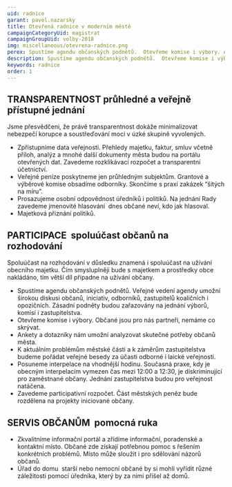 ```yaml
---
uid: radnice
garant: pavel.nazarsky
title: Otevřená radnice v moderním městě
campaignCategoryUid: magistrat
campaignGroupUid: volby-2018
img: miscellaneous/otevrena-radnice.png
perex: Spustíme agendu občanských podnětů.  Otevřeme komise i výbory. Ankety a dotazníky nám umožní analyzovat skutečné potřeby občanů města. Budeme pořádat veřejné besedy za účasti odborné i laické veřejnosti. Posuneme interpelace na vhodnější hodinu. Jednání zastupitelstva budou pro veřejnost natáčena. Zavedeme participativní rozpočet.  Zkvalitníme informační portál a zřídíme informační, poradenské a kontaktní místo. Zpřístupníme data veřejnosti.  Zavedeme rozklikávací rozpočet a transparentní účetnictví. Veřejné peníze poskytneme jen průhledným subjektům. Prosazujeme osobní odpovědnost úředníků i politiků.  
description: Spustíme agendu občanských podnětů.  Otevřeme komise i výbory. Ankety a dotazníky nám umožní analyzovat skutečné potřeby občanů města. Budeme pořádat veřejné besedy za účasti odborné i laické veřejnosti. Posuneme interpelace na vhodnější hodinu. Jednání zastupitelstva budou pro veřejnost natáčena. Zavedeme participativní rozpočet.  Zkvalitníme informační portál a zřídíme informační, poradenské a kontaktní místo. Zpřístupníme data veřejnosti.  Zavedeme rozklikávací rozpočet a transparentní účetnictví. Veřejné peníze poskytneme jen průhledným subjektům. Prosazujeme osobní odpovědnost úředníků i politiků. 
keywords: radnice
order: 1
---
```


## TRANSPARENTNOST ­ průhledné a veřejně přístupné jednání
Jsme přesvědčeni, že právě transparentnost dokáže minimalizovat nebezpečí korupce a soustřeďování moci v úzké skupině vyvolených.

- Zpřístupníme data veřejnosti. Přehledy majetku, faktur, smluv včetně příloh, analýz a mnohé další dokumenty města budou na portálu otevřených dat. Zavedeme rozklikávací rozpočet a transparentní účetnictví.
- Veřejné peníze poskytneme jen průhledným subjektům. Grantové a výběrové komise obsadíme odborníky. Skončíme s praxí zakázek “šitých na míru”.
- Prosazujeme osobní odpovědnost úředníků i politiků. Na jednání Rady zavedeme jmenovité hlasování ­ dnes občané neví, kdo jak hlasoval.
- Majetková přiznání politiků.

## PARTICIPACE ­ spoluúčast občanů na rozhodování
Spoluúčast na rozhodování v důsledku znamená i spoluúčast na užívání obecního majetku. Čím smysluplněji bude s majetkem a prostředky obce nakládáno, tím větší díl připadne na užívání občany.

- Spustíme agendu občanských podnětů. Veřejné vedení agendy umožní širokou diskusi občanů, iniciativ, odborníků, zastupitelů koaličních i opozičních. Zásadní podněty budou zařazovány na jednání výborů, komisí i zastupitelstva.
- Otevřeme komise i výbory. Občané jsou pro nás partneři, nemáme co skrývat.
- Ankety a dotazníky nám umožní analyzovat skutečné potřeby občanů města.
- K aktuálním problémům městské části a k záměrům zastupitelstva budeme pořádat veřejné besedy za účasti odborné i laické veřejnosti.
- Posuneme interpelace na vhodnější hodinu. Současná praxe, kdy je obecným interpelacím vymezen čas mezi 12:00 a 12:30, je diskriminující pro zaměstnané občany. Jednání zastupitelstva budou pro veřejnost natáčena.
- Zavedeme participativní rozpočet. Část městských peněz bude rozdělena na projekty iniciované občany.

## SERVIS OBČANŮM ­ pomocná ruka
- Zkvalitníme informační portál a zřídíme informační, poradenské a kontaktní místo. Občané zde získají potřebnou pomoc s řešením konkrétních problémů. Místo může sloužit i pro sdělování názorů občanů.
- Úřad do domu ­ starší nebo nemocní občané by si mohli vyřídit různé záležitosti pomocí úředníka, který by za nimi přišel až domů.